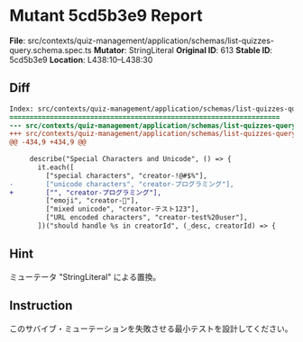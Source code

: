 # Mutant 5cd5b3e9 Report

**File**: src/contexts/quiz-management/application/schemas/list-quizzes-query.schema.spec.ts
**Mutator**: StringLiteral
**Original ID**: 613
**Stable ID**: 5cd5b3e9
**Location**: L438:10–L438:30

## Diff

```diff
Index: src/contexts/quiz-management/application/schemas/list-quizzes-query.schema.spec.ts
===================================================================
--- src/contexts/quiz-management/application/schemas/list-quizzes-query.schema.spec.ts	original
+++ src/contexts/quiz-management/application/schemas/list-quizzes-query.schema.spec.ts	mutated #613
@@ -434,9 +434,9 @@
 
     describe("Special Characters and Unicode", () => {
       it.each([
         ["special characters", "creator-!@#$%"],
-        ["unicode characters", "creator-プログラミング"],
+        ["", "creator-プログラミング"],
         ["emoji", "creator-🚀"],
         ["mixed unicode", "creator-テスト123"],
         ["URL encoded characters", "creator-test%20user"],
       ])("should handle %s in creatorId", (_desc, creatorId) => {
```

## Hint

ミューテータ "StringLiteral" による置換。

## Instruction

このサバイブ・ミューテーションを失敗させる最小テストを設計してください。
